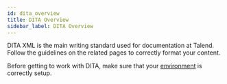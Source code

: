 ```yaml
---
id: dita_overview
title: DITA Overview
sidebar_label: DITA Overview
---
```


DITA XML is the main writing standard used for documentation at Talend. Follow the guidelines on the related pages to correctly format your content.

Before getting to work with DITA, make sure that your [environment](onboarding_dita_env.md) is correctly setup.
